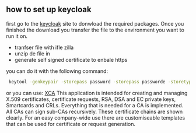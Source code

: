 ## how to set up keycloak

first go to the [keycloak](https://www.keycloak.org/downloads) site to donwload the required packages. Once you finished the download you transfer the file to the environment you want to run it on. 

- tranfser file 
with ifle zilla 
- unzip de file in
- generate self signed certificate to enbale https

you can do it with the following command: 
```bash
 keytool -genkeypair -storepass password -storepass passworde -storetype PKCS12 -keyalg RSA -keysize 2048 -dname "CN=server" -alias server -ext "SAN:c=DNS:localhost,IP:127.0. 
 ```

or you can use: [XCA](https://hohnstaedt.de/xca)
This application is intended for creating and managing X.509 certificates, certificate requests, RSA, DSA and EC private keys, Smartcards and CRLs.
Everything that is needed for a CA is implemented.
All CAs can sign sub-CAs recursively. These certificate chains are shown clearly.
For an easy company-wide use there are customiseable templates that can be used for certificate or request generation.



